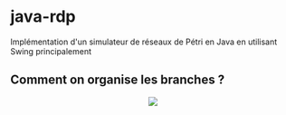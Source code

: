 # java-rdp
Implémentation d'un simulateur de réseaux de Pétri en Java en utilisant Swing principalement

## Comment on organise les branches ?

<p align="center">
  <img src="https://i.imgur.com/0eeVHRb.png" />
</p>
